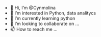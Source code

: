 - 👋 Hi, I’m @Cynmolina
- 👀 I’m interested in Python, data analitycs
- 🌱 I’m currently learning python
- 💞️ I’m looking to collaborate on ...
- 📫 How to reach me ...

<!---
Cynmolina/Cynmolina is a ✨ special ✨ repository because its `README.md` (this file) appears on your GitHub profile.
You can click the Preview link to take a look at your changes.
--->
